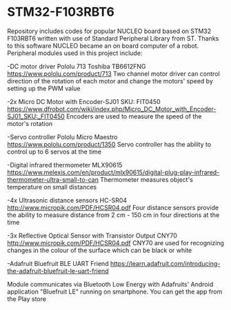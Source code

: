 # STM32-F103RBT6
Repository includes codes for popular NUCLEO board based on STM32 F103RBT6 written with use of Standard Peripheral Library from ST. Thanks to this software NUCLEO became an on board computer of a robot. Peripheral modules used in this project include: 

-DC motor driver Pololu 713 Toshiba TB6612FNG
https://www.pololu.com/product/713
Two channel motor driver can control direction of the rotation of each motor and change the motors' 
speed by setting up the PWM value

-2x Micro DC Motor with Encoder-SJ01 SKU: FIT0450
https://www.dfrobot.com/wiki/index.php/Micro_DC_Motor_with_Encoder-SJ01_SKU:_FIT0450
Encoders are used to measure the speed of the motor's rotation

-Servo controller Pololu Micro Maestro
https://www.pololu.com/product/1350
Servo controller has the ability to control up to 6 servos at the time

-Digital infrared thermometer MLX90615
https://www.melexis.com/en/product/mlx90615/digital-plug-play-infrared-thermometer-ultra-small-to-can
Thermometer measures object's temperature on small distances 

-4x Ultrasonic distance sensors HC-SR04
http://www.micropik.com/PDF/HCSR04.pdf
Four distance sensors provide the ability to measure distance from 2 cm - 150 cm in four directions at the time

-3x Reflective Optical Sensor with Transistor Output CNY70
http://www.micropik.com/PDF/HCSR04.pdf
CNY70 are used for recognizing changes in the colour of the surface which can be black or white

-Adafruit Bluefruit BLE UART Friend
https://learn.adafruit.com/introducing-the-adafruit-bluefruit-le-uart-friend

Module communicates via Bluetooth Low Energy with Adafruits' Android application "Bluefruit LE" running on smartphone.
You can get the app from the Play store

